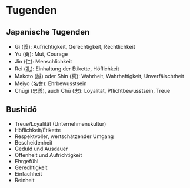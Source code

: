 # Tugenden

## Japanische Tugenden

- Gi (義): Aufrichtigkeit, Gerechtigkeit, Rechtlichkeit
- Yu (勇): Mut, Courage
- Jin (仁): Menschlichkeit
- Rei (礼): Einhaltung der Etikette, Höflichkeit
- Makoto (誠) oder Shin (真): Wahrheit, Wahrhaftigkeit, Unverfälschtheit
- Meiyo (名誉): Ehrbewusstsein
- Chūgi (忠義), auch Chū (忠): Loyalität, Pflichtbewusstsein, Treue

## Bushidō

- Treue/Loyalität (Unternehmenskultur)
- Höflichkeit/Etikette
- Respektvoller, wertschätzender Umgang
- Bescheidenheit
- Geduld und Ausdauer
- Offenheit und Aufrichtigkeit
- Ehrgefühl
- Gerechtigkeit
- Einfachheit
- Reinheit
